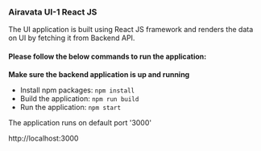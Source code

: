 ### Airavata UI-1 React JS

The UI application is built using React JS framework and renders the data on UI by fetching it from Backend API.

#### Please follow the below commands to run the application:

**Make sure the backend application is up and running**
- Install npm packages: ``` npm install ```
- Build the application: ``` npm run build ```
- Run the application: ``` npm start ```


The application runs on default port '3000'

http://localhost:3000
